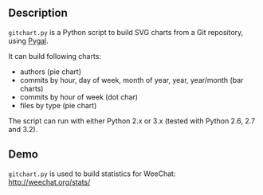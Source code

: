 ## Description

`gitchart.py` is a Python script to build SVG charts from a Git repository,
using [Pygal](http://pygal.org/).

It can build following charts:

* authors (pie chart)
* commits by hour, day of week, month of year, year, year/month (bar charts)
* commits by hour of week (dot char)
* files by type (pie chart)

The script can run with either Python 2.x or 3.x (tested with Python 2.6, 2.7
and 3.2).

## Demo

`gitchart.py` is used to build statistics for WeeChat: http://weechat.org/stats/
